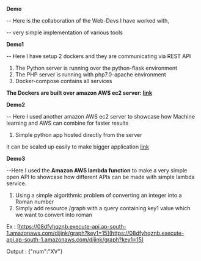 **Demo**

-- Here is the collaboration of the Web-Devs I have worked with,

-- very simple implementation of various tools





**Demo1**

-- Here I have setup 2 dockers and they are communicating via REST API

1. The Python server is running over the python-flask environment
2. The PHP server is running with php7.0-apache environment
3. Docker-compose contains all services

**The Dockers are built over amazon AWS ec2 server: [link](http://13.126.98.214/)**





**Demo2**

-- Here I used another amazon AWS ec2 server to showcase how Machine learning and AWS can combine for faster results

1. Simple python app hosted directly from the server

it can be scaled up easily to make bigger application [link](http://15.206.165.45/)



**Demo3**

--Here I used the **Amazon AWS lambda function** to make a very simple open API to showcase how different APIs can be made with simple lambda service.

1. Using a simple algorithmic problem of converting an integer into a Roman number
2. Simply add resource /graph with a query containing key1 value which we want to convert into roman

Ex : [https://08dfyhqznb.execute-api.ap-south-1.amazonaws.com/dijink/graph?key1=15](https://08dfyhqznb.execute-api.ap-south-1.amazonaws.com/dijink/graph?key1=15)

Output : {&quot;num&quot;:&quot;XV&quot;}
